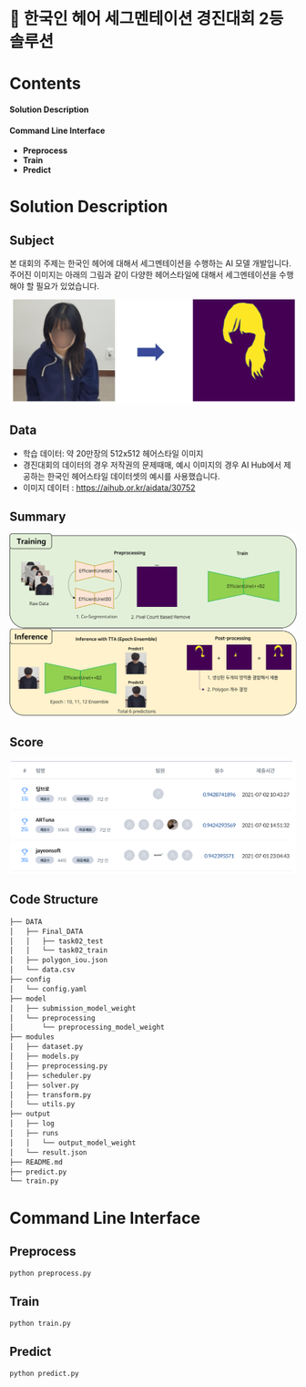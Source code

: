 # :haircut: 한국인 헤어 세그멘테이션 경진대회 2등 솔루션

# Contents

#### Solution Description

#### Command Line Interface

- **Preprocess**
- **Train**
- **Predict**



# Solution Description

## Subject

본 대회의 주제는 한국인 헤어에 대해서 세그멘테이션을 수행하는 AI 모델 개발입니다. 주어진 이미지는 아래의 그림과 같이 다양한 헤어스타일에 대해서 세그멘테이션을 수행해야 할 필요가 있었습니다. 



![task](./Image/task.png)

## Data

- 학습 데이터: 약 20만장의 512x512 헤어스타일 이미지
- 경진대회의 데이터의 경우 저작권의 문제때매, 예시 이미지의 경우 AI Hub에서 제공하는 한국인 헤어스타일 데이터셋의 예시를 사용했습니다.  
- 이미지 데이터 : https://aihub.or.kr/aidata/30752



## Summary

![summary](./Image/summary.png)

## Score

![image-20210914131303674](./Image/score.png)



## Code Structure

```bash
├── DATA
│   ├── Final_DATA
│   │   ├── task02_test
│   │   └── task02_train
│   ├── polygon_iou.json
│   └── data.csv
├── config
│   └── config.yaml
├── model
│   ├── submission_model_weight
│   └── preprocessing
│       └── preprocessing_model_weight
├── modules
│   ├── dataset.py
│   ├── models.py
│   ├── preprocessing.py
│   ├── scheduler.py
│   ├── solver.py
│   ├── transform.py
│   └── utils.py
├── output
│   ├── log
│   ├── runs
│   │   └── output_model_weight
│   └── result.json
├── README.md
├── predict.py
└── train.py
```

# Command Line Interface



## Preprocess

```console
python preprocess.py
```



## Train

```console
python train.py
```



## Predict 

```console
python predict.py
```

